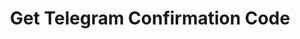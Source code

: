 ---
title: Get Telegram Confirmation Code
excerpt: Gets confirmation code from Telegram.
api:
  file: lolzteam-public-api-market.json
  operationId: accountsManaging.getTelegramCode
deprecated: false
hidden: false
metadata:
  title: ''
  description: ''
  robots: index
next:
  description: ''
---